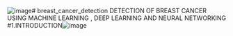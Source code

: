 ![image](https://github.com/pylasandeep52/breast_cancer_detection/assets/132280188/436e7882-81ff-4f25-a884-4c4e48bcee19)# breast_cancer_detection
DETECTION OF BREAST CANCER USING MACHINE LEARNING , DEEP LEARNING AND NEURAL NETWORKING
#1.INTRODUCTION![image](https://github.com/pylasandeep52/breast_cancer_detection/assets/132280188/e8f5c770-6a2b-44f6-a084-6fa75d6c2fab)
